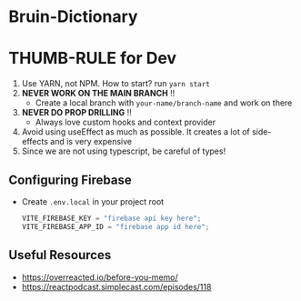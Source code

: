 # Bruin-Dictionary

# THUMB-RULE for Dev

1. Use YARN, not NPM. How to start? run `yarn start`
2. **NEVER WORK ON THE MAIN BRANCH** !!
   - Create a local branch with `your-name/branch-name` and work on there
3. **NEVER DO PROP DRILLING** !!
   - Always love custom hooks and context provider
4. Avoid using useEffect as much as possible. It creates a lot of side-effects and is very expensive
5. Since we are not using typescript, be careful of types!

## Configuring Firebase

- Create `.env.local` in your project root

  ```js
  VITE_FIREBASE_KEY = "firebase api key here";
  VITE_FIREBASE_APP_ID = "firebase app id here";
  ```

## Useful Resources

- https://overreacted.io/before-you-memo/
- https://reactpodcast.simplecast.com/episodes/118
